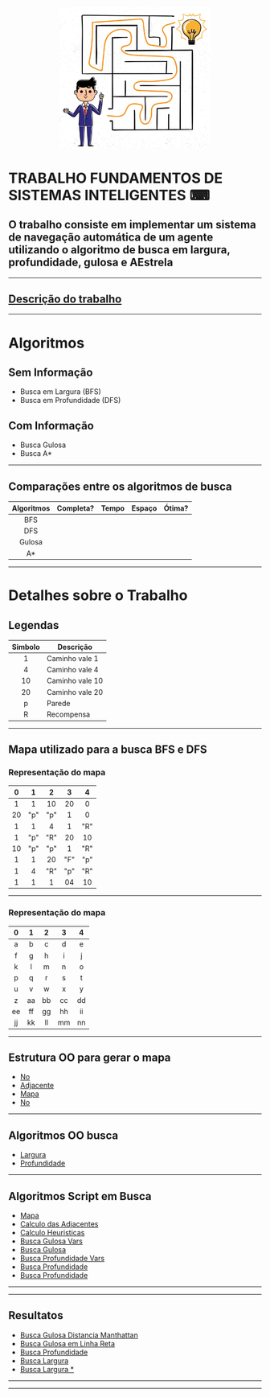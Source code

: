 <p align = "center">
<img src="logo/logo.jpg" width=300>
</p>

# TRABALHO FUNDAMENTOS DE SISTEMAS INTELIGENTES ⌨
##  O trabalho consiste em implementar um sistema de navegação automática de um agente utilizando o algoritmo de busca em **largura, profundidade, gulosa e AEstrela**
***********

## [Descrição do trabalho](docs/TrabalhoBusca.pdf)
***********

# Algoritmos
## Sem Informação
* Busca em Largura (BFS)
* Busca em Profundidade (DFS)

## Com Informação
* Busca Gulosa 
* Busca A*


***********
## Comparações entre os algoritmos de busca 

Algoritmos  | Completa? | Tempo       | Espaço    | Ótima? |
:----------:|:---------:|:-----------:|:---------:|:------:|
BFS         | 
DFS         | 
Gulosa      | 
A*          | 
***********

# Detalhes sobre o Trabalho

## Legendas

Simbolo   | Descrição
:-------: | ------------------
1         | Caminho vale 1
4         | Caminho vale 4
10        | Caminho vale 10
20        | Caminho vale 20
p         | Parede
R         | Recompensa

***********

## Mapa utilizado para a busca BFS e DFS
### Representação do mapa 
  0 | 1 | 2 | 3 | 4 |
:--:|:-:|:-:|:-:|:-:|
 1  | 1 | 10| 20| 0 |
20  |"p"|"p"| 1 | 0 |
1   | 1 | 4 | 1 |"R"|
1   |"p"|"R"|20 |10 |
10  |"p"|"p"| 1 |"R"|
1  | 1  |20 |"F"|"p"|
1  | 4  |"R"|"p"|"R"|
1  | 1  | 1 |04 |10 |

***********
### Representação do mapa 
  0 | 1 | 2 | 3 | 4 |
:--:|:-:|:-:|:-:|:-:|
 a  | b | c | d | e |
f   |g  |h  | i | j |
k   |l  |m  | n |o  |
p   |q  |r  |s  |t  |
u   |v  |w  |x  |y  |
z   | aa|bb |cc |dd |
ee  | ff|gg |hh |ii |
jj  | kk|ll |mm |nn |
***********
## Estrutura OO para gerar o mapa 
* [No](images/No.png)
* [Adjacente](images/Adjacentes.png)
* [Mapa](images/Mapa.png)
* [No](images/No.png)
***********
## Algoritmos OO busca  
* [Largura](images/Largura.png)
* [Profundidade](images/BuscaProfundidadeOO.png)

***********
## Algoritmos Script em Busca 
* [Mapa](images/mapaScript.png)
* [Calculo das Adjacentes](images/calculoAdjacenciasPesos.png)
* [Calculo Heuristicas](images/calHeuristicas.png)
* [Busca Gulosa Vars](images/buscaGulosaVar.png)
* [Busca Gulosa](images/buscaGulosa.png)
* [Busca Profundidade Vars](images/buscaProfundidade.png)
* [Busca Profundidade](images/buscaProfundidadeVar.png)
* [Busca Profundidade](images/buscaProfundidadeVar.png)
***********
***********
## Resultatos
* [Busca Gulosa Distancia Manthattan](images/GulosaDistanciaManhattan.png)
* [Busca Gulosa em Linha Reta](images/GulosaLinhaReta.png)
* [Busca Profundidade](images/Profundidade.png)
* [Busca Largura](images/buscaLargura.png)
* [Busca Largura *](images/buscaLargura2.png)
***********
***********



